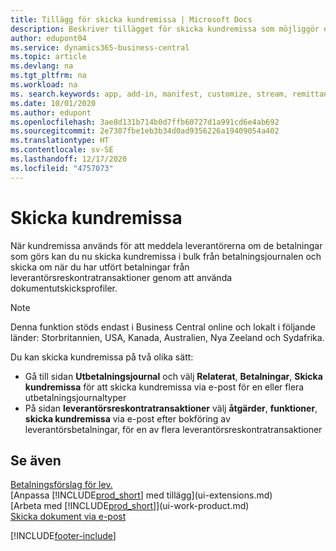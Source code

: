 ```yaml
---
title: Tillägg för skicka kundremissa | Microsoft Docs
description: Beskriver tillägget för skicka kundremissa som möjliggör e-post och skicka om kundremissa från betalningsjournalen och leverantörsreskontratransaktionerna.
author: edupont04
ms.service: dynamics365-business-central
ms.topic: article
ms.devlang: na
ms.tgt_pltfrm: na
ms.workload: na
ms. search.keywords: app, add-in, manifest, customize, stream, remittance, advice
ms.date: 10/01/2020
ms.author: edupont
ms.openlocfilehash: 3ae8d131b714b0d7ffb60727d1a991cd6e4ab692
ms.sourcegitcommit: 2e7307fbe1eb3b34d0ad9356226a19409054a402
ms.translationtype: HT
ms.contentlocale: sv-SE
ms.lasthandoff: 12/17/2020
ms.locfileid: "4757073"
---
```

# <a name="send-remittance-advice"></a>Skicka kundremissa

När kundremissa används för att meddela leverantörerna om de betalningar som görs kan du nu skicka kundremissa i bulk från betalningsjournalen och skicka om när du har utfört betalningar från leverantörsreskontratransaktioner genom att använda dokumentutskicksprofiler.

> [!NOTE]
> Denna funktion stöds endast i Business Central online och lokalt i följande länder: Storbritannien, USA, Kanada, Australien, Nya Zeeland och Sydafrika.  

Du kan skicka kundremissa på två olika sätt:

* Gå till sidan **Utbetalningsjournal** och välj **Relaterat**, **Betalningar**, **Skicka kundremissa** för att skicka kundremissa via e-post för en eller flera utbetalningsjournaltyper
* På sidan **leverantörsreskontratransaktioner** välj **åtgärder**, **funktioner**, **skicka kundremissa** via e-post efter bokföring av leverantörsbetalningar, för en av flera leverantörsreskontratransaktioner

## <a name="see-also"></a>Se även

[Betalningsförslag för lev.](payables-how-suggest-vendor-payments.md)  
[Anpassa [!INCLUDE[prod_short](includes/prod_short.md)] med tillägg](ui-extensions.md)  
[Arbeta med [!INCLUDE[prod_short](includes/prod_short.md)]](ui-work-product.md)  
[Skicka dokument via e-post](ui-how-send-documents-email.md)  


[!INCLUDE[footer-include](includes/footer-banner.md)]